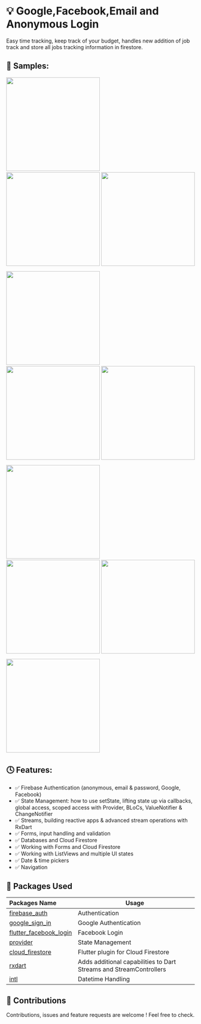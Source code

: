 # 💡 Google,Facebook,Email and Anonymous Login

Easy time tracking, keep track of your budget, handles new addition of job track and store all jobs 
tracking information in firestore.

## 👀 Samples:

<img src="mockups/1.jpg" width="250"> &nbsp;&nbsp;&nbsp;&nbsp; <img src="mockups/2.jpg" width="250" style="float:right"> &nbsp;&nbsp;&nbsp;&nbsp; &nbsp;&nbsp;&nbsp;&nbsp; <img src="mockups/3.jpg" width="250">

<img src="mockups/4.jpg" width="250"> &nbsp;&nbsp;&nbsp;&nbsp; <img src="mockups/5.jpg" width="250" style="float:right"> &nbsp;&nbsp;&nbsp;&nbsp; &nbsp;&nbsp;&nbsp;&nbsp; <img src="mockups/6.jpg" width="250">

<img src="mockups/8.jpg" width="250"> &nbsp;&nbsp;&nbsp;&nbsp; <img src="mockups/9.jpg" width="250" style="float:right"> &nbsp;&nbsp;&nbsp;&nbsp; &nbsp;&nbsp;&nbsp;&nbsp; <img src="mockups/7.jpg" width="250">

<img src="mockups/10.jpg" width="250"> &nbsp;&nbsp;&nbsp;&nbsp; 

## 🕓 Features:

- ✅ Firebase Authentication (anonymous, email & password, Google, Facebook)
- ✅ State Management: how to use setState, lifting state up via callbacks, global access, scoped access    with Provider, BLoCs, ValueNotifier & ChangeNotifier
- ✅ Streams, building reactive apps & advanced stream operations with RxDart
- ✅ Forms, input handling and validation
- ✅ Databases and Cloud Firestore
- ✅ Working with Forms and Cloud Firestore
- ✅ Working with ListViews and multiple UI states
- ✅ Date & time pickers
- ✅ Navigation

## 🔮 Packages Used
Packages Name        | Usage       
:-------------------------|-------------------------
|[firebase_auth](https://pub.dev/packages/firebase_auth) | Authentication
|[google_sign_in](https://pub.dev/packages/google_sign_in)| Google Authentication
|[flutter_facebook_login](https://pub.dev/packages/flutter_facebook_login) | Facebook Login
|[provider](https://pub.dev/packages/provider)| State Management
|[cloud_firestore](https://pub.dev/packages/cloud_firestore) | Flutter plugin for Cloud Firestore
|[rxdart](https://pub.dev/packages/rxdart) |  Adds additional capabilities to Dart Streams and StreamControllers
|[intl](https://pub.dev/packages/intl) | Datetime Handling

## 🤝 Contributions

Contributions, issues and feature requests are welcome !
Feel free to check.